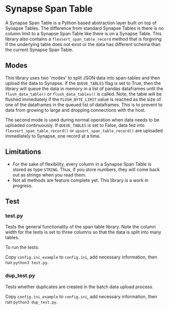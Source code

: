 # Synapse Span Table

A Synapse Span Table is a Python based abstraction layer built on top of Synapse Tables. The difference from standard Synapse Tables is there is no column limit to a Synapse Span Table like there is on a Synapse Table. This library also contains a `flexsert_span_table_record` method that is forgiving if the underlying table does not exist or the data has different schema than the current Synapse Span Table. 

## Modes

This library uses two 'modes' to split JSON data into span-tables and then upload the data to Synapse. If the `QUEUE_TABLES` flag is set to True, then the library will queue the data in memory in a list of pandas dataframes until the `flush_data_table()` or `flush_data_tables()` is called. Note, the table will be flushed immediately if the `FLUSH_BYTE_LIMIT` value is reached as the size of one of the dataframes in the queued list of dataframes. This is to prevent to data from growing to large and dropping connections with the host.

The second mode is used during normal operation when data needs to be uploaded continuously. If `QUEUE_TABLES` is set to False, data fed into `flexsert_span_table_record()` or `upsert_span_table_record()` are uploaded immediately to Synapse, one record at a time. 

## Limitations
- For the sake of flexibility, every column in a Synapse Span Table is stored as type `STRING`. Thus, if you store numbers, they will come back out as strings when you read them.
- Not all methods are feature complete yet. This library is a work in progress.

## Test

### test.py

Tests the general functionality of the span table library. Note the column width for the tests is set to three columns so that the data is split into many tables.

To run the tests:

Copy `config.ini_example` to `config.ini`, add necessary information, then run `python3 test.py`.


### dup_test.py

Tests whether duplicates are created in the batch data upload process. 

Copy `config.ini_example` to `config.ini`, add necessary information, then run `python3 dup_test.py`.
